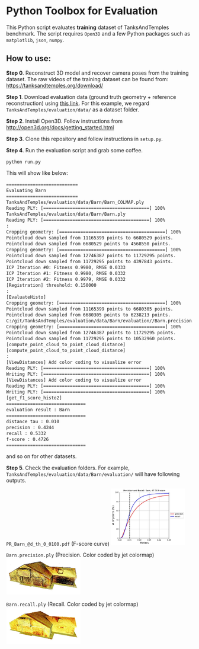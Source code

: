 # Python Toolbox for Evaluation

This Python script evaluates **training** dataset of TanksAndTemples benchmark.
The script requires ``Open3D`` and a few Python packages such as ``matplotlib``, ``json``, ``numpy``.

## How to use:
**Step 0**. Reconstruct 3D model and recover camera poses from the training dataset.
The raw videos of the training dataset can be found from:
https://tanksandtemples.org/download/

**Step 1**. Download evaluation data (ground truth geometry + reference reconstruction) using
[this link](https://drive.google.com/open?id=1VDHEqGAuLyGa7Bv3lGOr1KX2RhPbHLxw). For this example, we regard ``TanksAndTemples/evaluation/data/`` as a dataset folder.

**Step 2**. Install Open3D. Follow instructions from http://open3d.org/docs/getting_started.html

**Step 3**. Clone this repository and follow instructions in ``setup.py``.

**Step 4**. Run the evaluation script and grab some coffee.
```
python run.py
```
This will show like below:
```
===========================
Evaluating Barn
===========================
TanksAndTemples/evaluation/data/Barn/Barn_COLMAP.ply
Reading PLY: [========================================] 100%
TanksAndTemples/evaluation/data/Barn/Barn.ply
Reading PLY: [========================================] 100%
:
Cropping geometry: [========================================] 100%
Pointcloud down sampled from 11165399 points to 6680529 points.
Pointcloud down sampled from 6680529 points to 4568550 points.
Cropping geometry: [========================================] 100%
Pointcloud down sampled from 12746387 points to 11729295 points.
Pointcloud down sampled from 11729295 points to 4397843 points.
ICP Iteration #0: Fitness 0.9980, RMSE 0.0333
ICP Iteration #1: Fitness 0.9980, RMSE 0.0332
ICP Iteration #2: Fitness 0.9979, RMSE 0.0332
[Registration] threshold: 0.150000
:
[EvaluateHisto]
Cropping geometry: [========================================] 100%
Pointcloud down sampled from 11165399 points to 6680305 points.
Pointcloud down sampled from 6680305 points to 6238213 points.
C:/git/TanksAndTemples/evaluation/data/Barn/evaluation//Barn.precision.ply
Cropping geometry: [========================================] 100%
Pointcloud down sampled from 12746387 points to 11729295 points.
Pointcloud down sampled from 11729295 points to 10532960 points.
[compute_point_cloud_to_point_cloud_distance]
[compute_point_cloud_to_point_cloud_distance]
:
[ViewDistances] Add color coding to visualize error
Reading PLY: [========================================] 100%
Writing PLY: [========================================] 100%
[ViewDistances] Add color coding to visualize error
Reading PLY: [========================================] 100%
Writing PLY: [========================================] 100%
[get_f1_score_histo2]
==============================
evaluation result : Barn
==============================
distance tau : 0.010
precision : 0.4244
recall : 0.5332
f-score : 0.4726
==============================
```
and so on for other datasets.

**Step 5**. Check the evaluation folders. For example, ``TanksAndTemples/evaluation/data/Barn/evaluation/`` will have following outputs.

``PR_Barn_@d_th_0_0100.pdf`` (F-score curve)
<img src="images/f-score.jpg" width="200">

``Barn.precision.ply`` (Precision. Color coded by jet colormap)
<img src="images/precision.jpg" width="200">

``Barn.recall.ply`` (Recall. Color coded by jet colormap)
<img src="images/recall.jpg" width="200">
